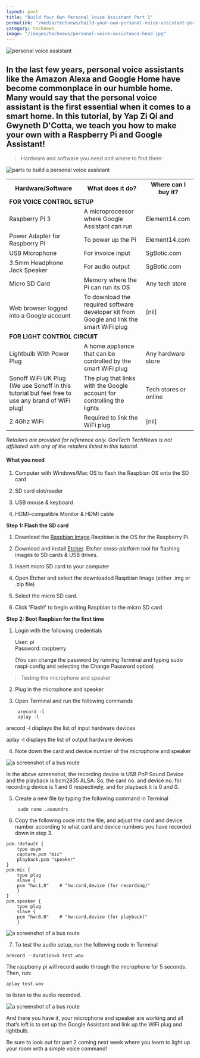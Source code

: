 ```yaml
---
layout: post
title: "Build Your Own Personal Voice Assistant Part 1"
permalink: "/media/technews/build-your-own-personal-voice-assistant-part1"
category: technews
image: "/images/technews/personal-voice-assistance-head.jpg"
---
```


![personal voice assistant](/images/technews/personal-voice-assistance-head.jpg)


In the last few years, personal voice assistants like the Amazon Alexa and Google Home have become commonplace in our humble home. Many would say that the personal voice assistant is the first essential when it comes to a smart home. In this tutorial, by Yap Zi Qi and Gwyneth D'Cotta, we teach you how to make your own with a Raspberry Pi and Google Assistant! 
---



> Hardware and software you need and where to find them:
 
 ![parts to build a personal voice assistant](/images/technews/personal-voice-assistant1.jpg)
 
 
 
 
 <table class="table-h">
  <tr>
    <!-- <th>TRANS Lab</th> -->
    <th>Hardware/Software</th>
    <th>What does it do?</th>
    <th>Where can I buy it?</th>
  </tr>
  <tr>
	  <td colspan="3"><b>FOR VOICE CONTROL SETUP</b></td>
  </tr>	
  <tr>
    <!-- <td colspan="3">TRANS Lab: A*STAR</td> -->
    <td>Raspberry Pi 3</td>
    <td>A microprocessor where Google Assistant can run</td>
    <td>Element14.com</td>
  </tr>
  <tr>
    <td>Power Adapter for Raspberry Pi</td>
    <td>To power up the Pi</td>
    <td>Element14.com</td>
  </tr>
  <tr>
    <td>USB Microphone</td>
    <td>For invoice input</td>
    <td>SgBotic.com</td>
  </tr>
  <tr>
    <td>3.5mm Headphone Jack Speaker</td>
    <td>For audio output</td>
    <td>SgBotic.com</td>
  </tr>
  <tr>
    <td>Micro SD Card</td>
    <td>Memory where the Pi can run its OS</td>
    <td>Any tech store</td>
  </tr>
  <tr>
    <td>Web browser logged into a Google account</td>
    <td>To download the required software developer kit from Google and link the smart WiFi plug</td>
    <td>[nil]</td>
  </tr>
  <tr>
	  <td colspan="3"> <b>FOR LIGHT CONTROL CIRCUIT</b></td>
  </tr>	
  <tr>
    <!-- <td rowspan="5">NTU</td> -->
    <td>Lightbulb With Power Plug</td>
    <td>A home appliance that can be controlled by the smart WiFi plug</td>
    <td>Any hardware store</td>
  </tr> 
   <tr>
    <td>Sonoff WiFi UK Plug (We use Sonoff in this tutorial but feel free to use any brand of WiFi plug)</td>
    <td>The plug that links with the Google account for controlling the lights</td>
    <td>Tech stores or online</td>
  </tr> 
  <tr>
    <td>2.4Ghz WiFi</td>
    <td>Required to link the WiFi plug</td>
    <td>[nil]</td>
  </tr>
</table>
 
*Retailers are provided for reference only. GovTech TechNews is not affiliated with any of the retailers listed in this tutorial.*

#### **What you need** 

1. Computer with Windows/Mac OS to flash the Raspbian OS onto the SD card

2. SD card slot/reader

3. USB mouse & keyboard

4. HDMI-compatible Monitor & HDMI cable


**Step 1: Flash the SD card**

1. Download the [Raspbian Image](https://www.raspberrypi.org/downloads/raspbian/).Raspbian is the OS for the Raspberry Pi.

2. Download and install [Etcher](https://etcher.io/). Etcher cross-platform tool for flashing images to SD cards & USB drives.

3. Insert micro SD card to your computer

4. Open Etcher and select the downloaded Raspbian Image (either .img or .zip file)

5. Select the micro SD card.

6. Click 'Flash!' to begin writing Raspbian to the micro SD card


**Step 2: Boot Raspbian for the first time**

1. Login with the following credentials

    User: pi<br />Password: raspberry 

    (You can change the password by running Terminal and typing sudo raspi-config and selecting the Change Password option)

> Testing the microphone and speaker

2. Plug in the microphone and speaker
3. Open Terminal and run the following commands

        arecord -l
        aplay -l

arecord -l displays the list of input hardware devices

aplay -l displays the list of output hardware devices


4. Note down the card and device number of the microphone and speaker 

![a screenshot of a bus route](/images/technews/personal-voice-assistant2.jpg)

In the above screenshot, the recording device is USB PnP Sound Device and the playback is bcm2835 ALSA. So, the card no. and device no. for recording device is 1 and 0 respectively, and for playback it is 0 and 0.

5. Create a new file by typing the following command in Terminal

        sudo nano .asoundrc

6.   Copy the following code into the file, and adjust the card and device number according to what card and device numbers you have recorded down in step 3.

	pcm.!default {
	    type asym
	    capture.pcm "mic"
	    playback.pcm "speaker"
	}
	pcm.mic {
	    type plug
	    slave {
		pcm "hw:1,0"	# "hw:card,device (for recording)"
	    }
	}
	pcm.speaker {
	    type plug
	    slave {
		pcm "hw:0,0"	# "hw:card,device (for playback)"
	    }


![a screenshot of a bus route](/images/technews/personal-voice-assistant3.jpg)

7.   To test the audio setup, run the following code in Terminal

	arecord --duration=5 test.wav
	
The raspberry pi will record audio through the microphone for 5 seconds.
Then, run:


	aplay test.wav

to listen to the audio recorded.

![a screenshot of a bus route](/images/technews/personal-voice-assistant4.jpg)

And there you have it, your microphone and speaker are working and all that’s left is to set up the Google Assistant and link up the WiFi plug and lightbulb. 

Be sure to look out for part 2 coming next week where you learn to light up your room with a simple voice command!

